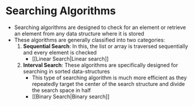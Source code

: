 # Searching Algorithms

- Searching algorithms are designed to check for an element or retrieve an element from any data structure where it is stored
- These algorithms are generally classified into two categories:
	1. **Sequential Search**: In this, the list or array is traversed sequentially and every element is checked
		- [[Linear Search|Linear search]]
	2. **Interval Search**: These algorithms are specifically designed for searching in sorted data-structures
		- This type of searching algorithm is much more efficient as they repeatedly target the center of the search structure and divide the search space in half
		- [[Binary Search|Binary search]]